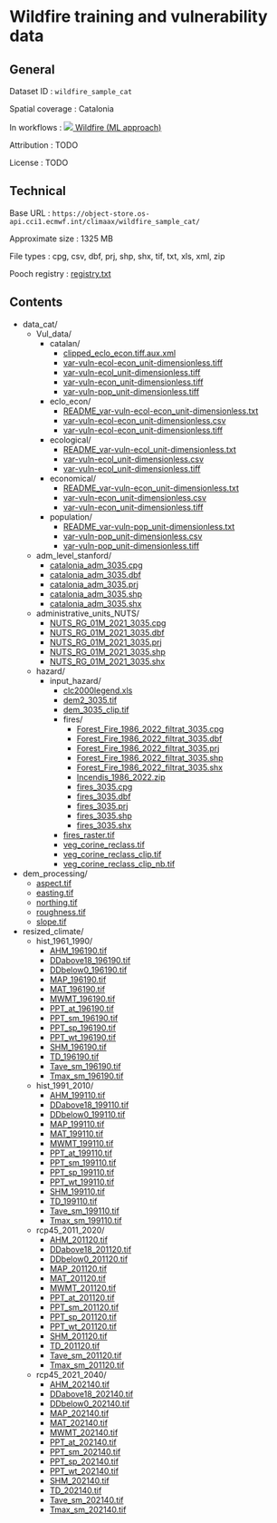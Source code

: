 # Wildfire training and vulnerability data


## General

Dataset ID
: `wildfire_sample_cat`

Spatial coverage
: Catalonia

In workflows
: [<img src="../../images/icon_s/fire.png" class="hazard-icon"> Wildfire (ML approach)](../../notebooks/workflows/FIRE/01_wildfire_ML/Risk_workflow_description_FIRE_ML)

Attribution
: TODO

License
: TODO


## Technical

Base URL
: `https://object-store.os-api.cci1.ecmwf.int/climaax/wildfire_sample_cat/`

Approximate size
: 1325 MB

File types
: cpg, csv, dbf, prj, shp, shx, tif, txt, xls, xml, zip

Pooch registry
: [registry.txt](https://object-store.os-api.cci1.ecmwf.int/climaax/wildfire_sample_cat/metadata/registry.txt)


## Contents

- data_cat/
  - Vul_data/
    - catalan/
      - [clipped_eclo_econ.tiff.aux.xml](https://object-store.os-api.cci1.ecmwf.int/climaax/wildfire_sample_cat/data_cat/Vul_data/catalan/clipped_eclo_econ.tiff.aux.xml)
      - [var-vuln-ecol-econ_unit-dimensionless.tiff](https://object-store.os-api.cci1.ecmwf.int/climaax/wildfire_sample_cat/data_cat/Vul_data/catalan/var-vuln-ecol-econ_unit-dimensionless.tiff)
      - [var-vuln-ecol_unit-dimensionless.tiff](https://object-store.os-api.cci1.ecmwf.int/climaax/wildfire_sample_cat/data_cat/Vul_data/catalan/var-vuln-ecol_unit-dimensionless.tiff)
      - [var-vuln-econ_unit-dimensionless.tiff](https://object-store.os-api.cci1.ecmwf.int/climaax/wildfire_sample_cat/data_cat/Vul_data/catalan/var-vuln-econ_unit-dimensionless.tiff)
      - [var-vuln-pop_unit-dimensionless.tiff](https://object-store.os-api.cci1.ecmwf.int/climaax/wildfire_sample_cat/data_cat/Vul_data/catalan/var-vuln-pop_unit-dimensionless.tiff)
    - eclo_econ/
      - [README_var-vuln-ecol-econ_unit-dimensionless.txt](https://object-store.os-api.cci1.ecmwf.int/climaax/wildfire_sample_cat/data_cat/Vul_data/eclo_econ/README_var-vuln-ecol-econ_unit-dimensionless.txt)
      - [var-vuln-ecol-econ_unit-dimensionless.csv](https://object-store.os-api.cci1.ecmwf.int/climaax/wildfire_sample_cat/data_cat/Vul_data/eclo_econ/var-vuln-ecol-econ_unit-dimensionless.csv)
      - [var-vuln-ecol-econ_unit-dimensionless.tiff](https://object-store.os-api.cci1.ecmwf.int/climaax/wildfire_sample_cat/data_cat/Vul_data/eclo_econ/var-vuln-ecol-econ_unit-dimensionless.tiff)
    - ecological/
      - [README_var-vuln-ecol_unit-dimensionless.txt](https://object-store.os-api.cci1.ecmwf.int/climaax/wildfire_sample_cat/data_cat/Vul_data/ecological/README_var-vuln-ecol_unit-dimensionless.txt)
      - [var-vuln-ecol_unit-dimensionless.csv](https://object-store.os-api.cci1.ecmwf.int/climaax/wildfire_sample_cat/data_cat/Vul_data/ecological/var-vuln-ecol_unit-dimensionless.csv)
      - [var-vuln-ecol_unit-dimensionless.tiff](https://object-store.os-api.cci1.ecmwf.int/climaax/wildfire_sample_cat/data_cat/Vul_data/ecological/var-vuln-ecol_unit-dimensionless.tiff)
    - economical/
      - [README_var-vuln-econ_unit-dimensionless.txt](https://object-store.os-api.cci1.ecmwf.int/climaax/wildfire_sample_cat/data_cat/Vul_data/economical/README_var-vuln-econ_unit-dimensionless.txt)
      - [var-vuln-econ_unit-dimensionless.csv](https://object-store.os-api.cci1.ecmwf.int/climaax/wildfire_sample_cat/data_cat/Vul_data/economical/var-vuln-econ_unit-dimensionless.csv)
      - [var-vuln-econ_unit-dimensionless.tiff](https://object-store.os-api.cci1.ecmwf.int/climaax/wildfire_sample_cat/data_cat/Vul_data/economical/var-vuln-econ_unit-dimensionless.tiff)
    - population/
      - [README_var-vuln-pop_unit-dimensionless.txt](https://object-store.os-api.cci1.ecmwf.int/climaax/wildfire_sample_cat/data_cat/Vul_data/population/README_var-vuln-pop_unit-dimensionless.txt)
      - [var-vuln-pop_unit-dimensionless.csv](https://object-store.os-api.cci1.ecmwf.int/climaax/wildfire_sample_cat/data_cat/Vul_data/population/var-vuln-pop_unit-dimensionless.csv)
      - [var-vuln-pop_unit-dimensionless.tiff](https://object-store.os-api.cci1.ecmwf.int/climaax/wildfire_sample_cat/data_cat/Vul_data/population/var-vuln-pop_unit-dimensionless.tiff)
  - adm_level_stanford/
    - [catalonia_adm_3035.cpg](https://object-store.os-api.cci1.ecmwf.int/climaax/wildfire_sample_cat/data_cat/adm_level_stanford/catalonia_adm_3035.cpg)
    - [catalonia_adm_3035.dbf](https://object-store.os-api.cci1.ecmwf.int/climaax/wildfire_sample_cat/data_cat/adm_level_stanford/catalonia_adm_3035.dbf)
    - [catalonia_adm_3035.prj](https://object-store.os-api.cci1.ecmwf.int/climaax/wildfire_sample_cat/data_cat/adm_level_stanford/catalonia_adm_3035.prj)
    - [catalonia_adm_3035.shp](https://object-store.os-api.cci1.ecmwf.int/climaax/wildfire_sample_cat/data_cat/adm_level_stanford/catalonia_adm_3035.shp)
    - [catalonia_adm_3035.shx](https://object-store.os-api.cci1.ecmwf.int/climaax/wildfire_sample_cat/data_cat/adm_level_stanford/catalonia_adm_3035.shx)
  - administrative_units_NUTS/
    - [NUTS_RG_01M_2021_3035.cpg](https://object-store.os-api.cci1.ecmwf.int/climaax/wildfire_sample_cat/data_cat/administrative_units_NUTS/NUTS_RG_01M_2021_3035.cpg)
    - [NUTS_RG_01M_2021_3035.dbf](https://object-store.os-api.cci1.ecmwf.int/climaax/wildfire_sample_cat/data_cat/administrative_units_NUTS/NUTS_RG_01M_2021_3035.dbf)
    - [NUTS_RG_01M_2021_3035.prj](https://object-store.os-api.cci1.ecmwf.int/climaax/wildfire_sample_cat/data_cat/administrative_units_NUTS/NUTS_RG_01M_2021_3035.prj)
    - [NUTS_RG_01M_2021_3035.shp](https://object-store.os-api.cci1.ecmwf.int/climaax/wildfire_sample_cat/data_cat/administrative_units_NUTS/NUTS_RG_01M_2021_3035.shp)
    - [NUTS_RG_01M_2021_3035.shx](https://object-store.os-api.cci1.ecmwf.int/climaax/wildfire_sample_cat/data_cat/administrative_units_NUTS/NUTS_RG_01M_2021_3035.shx)
  - hazard/
    - input_hazard/
      - [clc2000legend.xls](https://object-store.os-api.cci1.ecmwf.int/climaax/wildfire_sample_cat/data_cat/hazard/input_hazard/clc2000legend.xls)
      - [dem2_3035.tif](https://object-store.os-api.cci1.ecmwf.int/climaax/wildfire_sample_cat/data_cat/hazard/input_hazard/dem2_3035.tif)
      - [dem_3035_clip.tif](https://object-store.os-api.cci1.ecmwf.int/climaax/wildfire_sample_cat/data_cat/hazard/input_hazard/dem_3035_clip.tif)
      - fires/
        - [Forest_Fire_1986_2022_filtrat_3035.cpg](https://object-store.os-api.cci1.ecmwf.int/climaax/wildfire_sample_cat/data_cat/hazard/input_hazard/fires/Forest_Fire_1986_2022_filtrat_3035.cpg)
        - [Forest_Fire_1986_2022_filtrat_3035.dbf](https://object-store.os-api.cci1.ecmwf.int/climaax/wildfire_sample_cat/data_cat/hazard/input_hazard/fires/Forest_Fire_1986_2022_filtrat_3035.dbf)
        - [Forest_Fire_1986_2022_filtrat_3035.prj](https://object-store.os-api.cci1.ecmwf.int/climaax/wildfire_sample_cat/data_cat/hazard/input_hazard/fires/Forest_Fire_1986_2022_filtrat_3035.prj)
        - [Forest_Fire_1986_2022_filtrat_3035.shp](https://object-store.os-api.cci1.ecmwf.int/climaax/wildfire_sample_cat/data_cat/hazard/input_hazard/fires/Forest_Fire_1986_2022_filtrat_3035.shp)
        - [Forest_Fire_1986_2022_filtrat_3035.shx](https://object-store.os-api.cci1.ecmwf.int/climaax/wildfire_sample_cat/data_cat/hazard/input_hazard/fires/Forest_Fire_1986_2022_filtrat_3035.shx)
        - [Incendis_1986_2022.zip](https://object-store.os-api.cci1.ecmwf.int/climaax/wildfire_sample_cat/data_cat/hazard/input_hazard/fires/Incendis_1986_2022.zip)
        - [fires_3035.cpg](https://object-store.os-api.cci1.ecmwf.int/climaax/wildfire_sample_cat/data_cat/hazard/input_hazard/fires/fires_3035.cpg)
        - [fires_3035.dbf](https://object-store.os-api.cci1.ecmwf.int/climaax/wildfire_sample_cat/data_cat/hazard/input_hazard/fires/fires_3035.dbf)
        - [fires_3035.prj](https://object-store.os-api.cci1.ecmwf.int/climaax/wildfire_sample_cat/data_cat/hazard/input_hazard/fires/fires_3035.prj)
        - [fires_3035.shp](https://object-store.os-api.cci1.ecmwf.int/climaax/wildfire_sample_cat/data_cat/hazard/input_hazard/fires/fires_3035.shp)
        - [fires_3035.shx](https://object-store.os-api.cci1.ecmwf.int/climaax/wildfire_sample_cat/data_cat/hazard/input_hazard/fires/fires_3035.shx)
      - [fires_raster.tif](https://object-store.os-api.cci1.ecmwf.int/climaax/wildfire_sample_cat/data_cat/hazard/input_hazard/fires_raster.tif)
      - [veg_corine_reclass.tif](https://object-store.os-api.cci1.ecmwf.int/climaax/wildfire_sample_cat/data_cat/hazard/input_hazard/veg_corine_reclass.tif)
      - [veg_corine_reclass_clip.tif](https://object-store.os-api.cci1.ecmwf.int/climaax/wildfire_sample_cat/data_cat/hazard/input_hazard/veg_corine_reclass_clip.tif)
      - [veg_corine_reclass_clip_nb.tif](https://object-store.os-api.cci1.ecmwf.int/climaax/wildfire_sample_cat/data_cat/hazard/input_hazard/veg_corine_reclass_clip_nb.tif)
- dem_processing/
  - [aspect.tif](https://object-store.os-api.cci1.ecmwf.int/climaax/wildfire_sample_cat/dem_processing/aspect.tif)
  - [easting.tif](https://object-store.os-api.cci1.ecmwf.int/climaax/wildfire_sample_cat/dem_processing/easting.tif)
  - [northing.tif](https://object-store.os-api.cci1.ecmwf.int/climaax/wildfire_sample_cat/dem_processing/northing.tif)
  - [roughness.tif](https://object-store.os-api.cci1.ecmwf.int/climaax/wildfire_sample_cat/dem_processing/roughness.tif)
  - [slope.tif](https://object-store.os-api.cci1.ecmwf.int/climaax/wildfire_sample_cat/dem_processing/slope.tif)
- resized_climate/
  - hist_1961_1990/
    - [AHM_196190.tif](https://object-store.os-api.cci1.ecmwf.int/climaax/wildfire_sample_cat/resized_climate/hist_1961_1990/AHM_196190.tif)
    - [DDabove18_196190.tif](https://object-store.os-api.cci1.ecmwf.int/climaax/wildfire_sample_cat/resized_climate/hist_1961_1990/DDabove18_196190.tif)
    - [DDbelow0_196190.tif](https://object-store.os-api.cci1.ecmwf.int/climaax/wildfire_sample_cat/resized_climate/hist_1961_1990/DDbelow0_196190.tif)
    - [MAP_196190.tif](https://object-store.os-api.cci1.ecmwf.int/climaax/wildfire_sample_cat/resized_climate/hist_1961_1990/MAP_196190.tif)
    - [MAT_196190.tif](https://object-store.os-api.cci1.ecmwf.int/climaax/wildfire_sample_cat/resized_climate/hist_1961_1990/MAT_196190.tif)
    - [MWMT_196190.tif](https://object-store.os-api.cci1.ecmwf.int/climaax/wildfire_sample_cat/resized_climate/hist_1961_1990/MWMT_196190.tif)
    - [PPT_at_196190.tif](https://object-store.os-api.cci1.ecmwf.int/climaax/wildfire_sample_cat/resized_climate/hist_1961_1990/PPT_at_196190.tif)
    - [PPT_sm_196190.tif](https://object-store.os-api.cci1.ecmwf.int/climaax/wildfire_sample_cat/resized_climate/hist_1961_1990/PPT_sm_196190.tif)
    - [PPT_sp_196190.tif](https://object-store.os-api.cci1.ecmwf.int/climaax/wildfire_sample_cat/resized_climate/hist_1961_1990/PPT_sp_196190.tif)
    - [PPT_wt_196190.tif](https://object-store.os-api.cci1.ecmwf.int/climaax/wildfire_sample_cat/resized_climate/hist_1961_1990/PPT_wt_196190.tif)
    - [SHM_196190.tif](https://object-store.os-api.cci1.ecmwf.int/climaax/wildfire_sample_cat/resized_climate/hist_1961_1990/SHM_196190.tif)
    - [TD_196190.tif](https://object-store.os-api.cci1.ecmwf.int/climaax/wildfire_sample_cat/resized_climate/hist_1961_1990/TD_196190.tif)
    - [Tave_sm_196190.tif](https://object-store.os-api.cci1.ecmwf.int/climaax/wildfire_sample_cat/resized_climate/hist_1961_1990/Tave_sm_196190.tif)
    - [Tmax_sm_196190.tif](https://object-store.os-api.cci1.ecmwf.int/climaax/wildfire_sample_cat/resized_climate/hist_1961_1990/Tmax_sm_196190.tif)
  - hist_1991_2010/
    - [AHM_199110.tif](https://object-store.os-api.cci1.ecmwf.int/climaax/wildfire_sample_cat/resized_climate/hist_1991_2010/AHM_199110.tif)
    - [DDabove18_199110.tif](https://object-store.os-api.cci1.ecmwf.int/climaax/wildfire_sample_cat/resized_climate/hist_1991_2010/DDabove18_199110.tif)
    - [DDbelow0_199110.tif](https://object-store.os-api.cci1.ecmwf.int/climaax/wildfire_sample_cat/resized_climate/hist_1991_2010/DDbelow0_199110.tif)
    - [MAP_199110.tif](https://object-store.os-api.cci1.ecmwf.int/climaax/wildfire_sample_cat/resized_climate/hist_1991_2010/MAP_199110.tif)
    - [MAT_199110.tif](https://object-store.os-api.cci1.ecmwf.int/climaax/wildfire_sample_cat/resized_climate/hist_1991_2010/MAT_199110.tif)
    - [MWMT_199110.tif](https://object-store.os-api.cci1.ecmwf.int/climaax/wildfire_sample_cat/resized_climate/hist_1991_2010/MWMT_199110.tif)
    - [PPT_at_199110.tif](https://object-store.os-api.cci1.ecmwf.int/climaax/wildfire_sample_cat/resized_climate/hist_1991_2010/PPT_at_199110.tif)
    - [PPT_sm_199110.tif](https://object-store.os-api.cci1.ecmwf.int/climaax/wildfire_sample_cat/resized_climate/hist_1991_2010/PPT_sm_199110.tif)
    - [PPT_sp_199110.tif](https://object-store.os-api.cci1.ecmwf.int/climaax/wildfire_sample_cat/resized_climate/hist_1991_2010/PPT_sp_199110.tif)
    - [PPT_wt_199110.tif](https://object-store.os-api.cci1.ecmwf.int/climaax/wildfire_sample_cat/resized_climate/hist_1991_2010/PPT_wt_199110.tif)
    - [SHM_199110.tif](https://object-store.os-api.cci1.ecmwf.int/climaax/wildfire_sample_cat/resized_climate/hist_1991_2010/SHM_199110.tif)
    - [TD_199110.tif](https://object-store.os-api.cci1.ecmwf.int/climaax/wildfire_sample_cat/resized_climate/hist_1991_2010/TD_199110.tif)
    - [Tave_sm_199110.tif](https://object-store.os-api.cci1.ecmwf.int/climaax/wildfire_sample_cat/resized_climate/hist_1991_2010/Tave_sm_199110.tif)
    - [Tmax_sm_199110.tif](https://object-store.os-api.cci1.ecmwf.int/climaax/wildfire_sample_cat/resized_climate/hist_1991_2010/Tmax_sm_199110.tif)
  - rcp45_2011_2020/
    - [AHM_201120.tif](https://object-store.os-api.cci1.ecmwf.int/climaax/wildfire_sample_cat/resized_climate/rcp45_2011_2020/AHM_201120.tif)
    - [DDabove18_201120.tif](https://object-store.os-api.cci1.ecmwf.int/climaax/wildfire_sample_cat/resized_climate/rcp45_2011_2020/DDabove18_201120.tif)
    - [DDbelow0_201120.tif](https://object-store.os-api.cci1.ecmwf.int/climaax/wildfire_sample_cat/resized_climate/rcp45_2011_2020/DDbelow0_201120.tif)
    - [MAP_201120.tif](https://object-store.os-api.cci1.ecmwf.int/climaax/wildfire_sample_cat/resized_climate/rcp45_2011_2020/MAP_201120.tif)
    - [MAT_201120.tif](https://object-store.os-api.cci1.ecmwf.int/climaax/wildfire_sample_cat/resized_climate/rcp45_2011_2020/MAT_201120.tif)
    - [MWMT_201120.tif](https://object-store.os-api.cci1.ecmwf.int/climaax/wildfire_sample_cat/resized_climate/rcp45_2011_2020/MWMT_201120.tif)
    - [PPT_at_201120.tif](https://object-store.os-api.cci1.ecmwf.int/climaax/wildfire_sample_cat/resized_climate/rcp45_2011_2020/PPT_at_201120.tif)
    - [PPT_sm_201120.tif](https://object-store.os-api.cci1.ecmwf.int/climaax/wildfire_sample_cat/resized_climate/rcp45_2011_2020/PPT_sm_201120.tif)
    - [PPT_sp_201120.tif](https://object-store.os-api.cci1.ecmwf.int/climaax/wildfire_sample_cat/resized_climate/rcp45_2011_2020/PPT_sp_201120.tif)
    - [PPT_wt_201120.tif](https://object-store.os-api.cci1.ecmwf.int/climaax/wildfire_sample_cat/resized_climate/rcp45_2011_2020/PPT_wt_201120.tif)
    - [SHM_201120.tif](https://object-store.os-api.cci1.ecmwf.int/climaax/wildfire_sample_cat/resized_climate/rcp45_2011_2020/SHM_201120.tif)
    - [TD_201120.tif](https://object-store.os-api.cci1.ecmwf.int/climaax/wildfire_sample_cat/resized_climate/rcp45_2011_2020/TD_201120.tif)
    - [Tave_sm_201120.tif](https://object-store.os-api.cci1.ecmwf.int/climaax/wildfire_sample_cat/resized_climate/rcp45_2011_2020/Tave_sm_201120.tif)
    - [Tmax_sm_201120.tif](https://object-store.os-api.cci1.ecmwf.int/climaax/wildfire_sample_cat/resized_climate/rcp45_2011_2020/Tmax_sm_201120.tif)
  - rcp45_2021_2040/
    - [AHM_202140.tif](https://object-store.os-api.cci1.ecmwf.int/climaax/wildfire_sample_cat/resized_climate/rcp45_2021_2040/AHM_202140.tif)
    - [DDabove18_202140.tif](https://object-store.os-api.cci1.ecmwf.int/climaax/wildfire_sample_cat/resized_climate/rcp45_2021_2040/DDabove18_202140.tif)
    - [DDbelow0_202140.tif](https://object-store.os-api.cci1.ecmwf.int/climaax/wildfire_sample_cat/resized_climate/rcp45_2021_2040/DDbelow0_202140.tif)
    - [MAP_202140.tif](https://object-store.os-api.cci1.ecmwf.int/climaax/wildfire_sample_cat/resized_climate/rcp45_2021_2040/MAP_202140.tif)
    - [MAT_202140.tif](https://object-store.os-api.cci1.ecmwf.int/climaax/wildfire_sample_cat/resized_climate/rcp45_2021_2040/MAT_202140.tif)
    - [MWMT_202140.tif](https://object-store.os-api.cci1.ecmwf.int/climaax/wildfire_sample_cat/resized_climate/rcp45_2021_2040/MWMT_202140.tif)
    - [PPT_at_202140.tif](https://object-store.os-api.cci1.ecmwf.int/climaax/wildfire_sample_cat/resized_climate/rcp45_2021_2040/PPT_at_202140.tif)
    - [PPT_sm_202140.tif](https://object-store.os-api.cci1.ecmwf.int/climaax/wildfire_sample_cat/resized_climate/rcp45_2021_2040/PPT_sm_202140.tif)
    - [PPT_sp_202140.tif](https://object-store.os-api.cci1.ecmwf.int/climaax/wildfire_sample_cat/resized_climate/rcp45_2021_2040/PPT_sp_202140.tif)
    - [PPT_wt_202140.tif](https://object-store.os-api.cci1.ecmwf.int/climaax/wildfire_sample_cat/resized_climate/rcp45_2021_2040/PPT_wt_202140.tif)
    - [SHM_202140.tif](https://object-store.os-api.cci1.ecmwf.int/climaax/wildfire_sample_cat/resized_climate/rcp45_2021_2040/SHM_202140.tif)
    - [TD_202140.tif](https://object-store.os-api.cci1.ecmwf.int/climaax/wildfire_sample_cat/resized_climate/rcp45_2021_2040/TD_202140.tif)
    - [Tave_sm_202140.tif](https://object-store.os-api.cci1.ecmwf.int/climaax/wildfire_sample_cat/resized_climate/rcp45_2021_2040/Tave_sm_202140.tif)
    - [Tmax_sm_202140.tif](https://object-store.os-api.cci1.ecmwf.int/climaax/wildfire_sample_cat/resized_climate/rcp45_2021_2040/Tmax_sm_202140.tif)